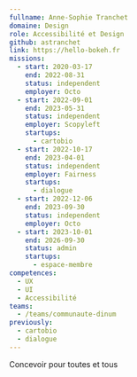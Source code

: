 ```yaml
---
fullname: Anne-Sophie Tranchet
domaine: Design
role: Accessibilité et Design
github: astranchet
link: https://hello-bokeh.fr
missions:
  - start: 2020-03-17
    end: 2022-08-31
    status: independent
    employer: Octo
  - start: 2022-09-01
    end: 2023-05-31
    status: independent
    employer: Scopyleft
    startups:
      - cartobio
  - start: 2022-10-17
    end: 2023-04-01
    status: independent
    employer: Fairness
    startups:
      - dialogue
  - start: 2022-12-06
    end: 2023-09-30
    status: independent
    employer: Octo
  - start: 2023-10-01
    end: 2026-09-30
    status: admin
    startups:
      - espace-membre
competences:
  - UX
  - UI
  - Accessibilité
teams:
  - /teams/communaute-dinum
previously:
  - cartobio
  - dialogue
---
```

Concevoir pour toutes et tous